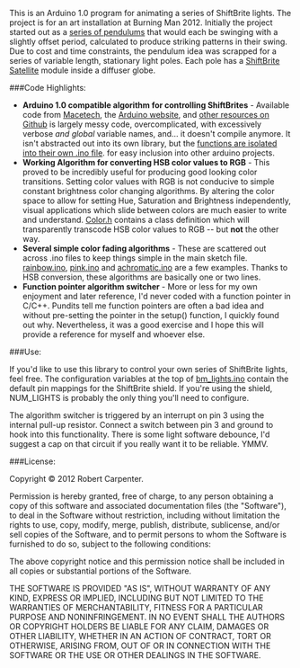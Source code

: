 This is an Arduino 1.0 program for animating a series of ShiftBrite lights.  The project is for an art installation at Burning Man 2012.  Initially the project started out as a [series of pendulums](http://robacarp.github.com/burning-man-pendulum) that would each be swinging with a slightly offset period, calculated to produce striking patterns in their swing.  Due to cost and time constraints, the pendulum idea was scrapped for a series of variable length, stationary light poles.   Each pole has a [ShiftBrite Satellite](http://macetech.com/store/index.php?main_page=product_info&products_id=16) module inside a diffuser globe. 

###Code Highlights:

  - **Arduino 1.0 compatible algorithm for controlling ShiftBrites** - Available code from [Macetech](http://docs.macetech.com/doku.php/shiftbrite#code_example), the [Arduino website](http://arduino.cc/playground/Main/ShiftBriteLib), and [other resources on Github](http://code.google.com/p/shiftbritehughesyarduino/) is largely messy code, overcomplicated, with excessively verbose *and global* variable names, and... it doesn't compile anymore.  It isn't abstracted out into its own library, but the [functions are isolated into their own .ino file](https://github.com/robacarp/bm_lights/blob/master/lights.ino). for easy inclusion into other arduino projects.
  - **Working Algorithm for converting HSB color values to RGB**  - This proved to be incredibly useful for producing good looking color transitions.  Setting color values with RGB is not conducive to simple constant brightness color changing algorithms. By altering the color space to allow for setting Hue, Saturation and Brightness independently, visual applications which slide between colors are much easier to write and understand.  [Color.h](https://github.com/robacarp/bm_lights/blob/master/color.h) contains a class definition which will transparently transcode HSB color values to RGB -- but **not** the other way. 
  - **Several simple color fading algorithms** - These are scattered out across .ino files to keep things simple in the main sketch file.  [rainbow.ino](https://github.com/robacarp/bm_lights/blob/master/rainbow.ino), [pink.ino](https://github.com/robacarp/bm_lights/blob/master/pink.ino) and [achromatic.ino](https://github.com/robacarp/bm_lights/blob/master/achromatic.ino) are a few examples.  Thanks to HSB conversion, these algorithms are basically one or two lines.
  - **Function pointer algorithm switcher** - More or less for my own enjoyment and later reference, I'd never coded with a function pointer in C/C++.  Pundits tell me function pointers are often a bad idea and without pre-setting the pointer in the setup() function, I quickly found out why.  Nevertheless, it was a good exercise and I hope this will provide a reference for myself and whoever else.


###Use:

If you'd like to use this library to control your own series of ShiftBrite lights, feel free.  The configuration variables at the top of [bm_lights.ino](https://github.com/robacarp/bm_lights/blob/master/bm_lights.ino) contain the default pin mappings for the ShiftBrite shield.  If you're using the shield, NUM_LIGHTS is probably the only thing you'll need to configure.

The algorithm switcher is triggered by an interrupt on pin 3 using the internal pull-up resistor.  Connect a switch between pin 3 and ground to hook into this functionality.  There is some light software debounce, I'd suggest a cap on that circuit if you really want it to be reliable.  YMMV.


###License:

Copyright &copy; 2012 Robert Carpenter.

Permission is hereby granted, free of charge, to any person obtaining a copy of this software and associated documentation files (the "Software"), to deal in the Software without restriction, including without limitation the rights to use, copy, modify, merge, publish, distribute, sublicense, and/or sell copies of the Software, and to permit persons to whom the Software is furnished to do so, subject to the following conditions:

The above copyright notice and this permission notice shall be included in all copies or substantial portions of the Software.

THE SOFTWARE IS PROVIDED "AS IS", WITHOUT WARRANTY OF ANY KIND, EXPRESS OR IMPLIED, INCLUDING BUT NOT LIMITED TO THE WARRANTIES OF MERCHANTABILITY, FITNESS FOR A PARTICULAR PURPOSE AND NONINFRINGEMENT. IN NO EVENT SHALL THE AUTHORS OR COPYRIGHT HOLDERS BE LIABLE FOR ANY CLAIM, DAMAGES OR OTHER LIABILITY, WHETHER IN AN ACTION OF CONTRACT, TORT OR OTHERWISE, ARISING FROM, OUT OF OR IN CONNECTION WITH THE SOFTWARE OR THE USE OR OTHER DEALINGS IN THE SOFTWARE.